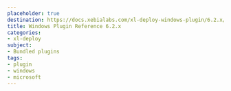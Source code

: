 ```yaml
---
placeholder: true
destination: https://docs.xebialabs.com/xl-deploy-windows-plugin/6.2.x/windowsPluginManual.html
title: Windows Plugin Reference 6.2.x
categories:
- xl-deploy
subject:
- Bundled plugins
tags:
- plugin
- windows
- microsoft
---
```

